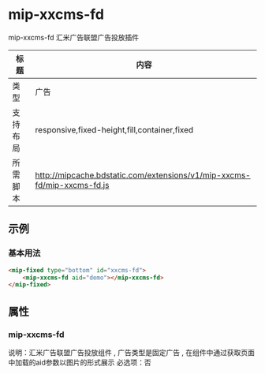 # mip-xxcms-fd

mip-xxcms-fd 汇米广告联盟广告投放插件

标题|内容
----|----
类型|广告
支持布局|responsive,fixed-height,fill,container,fixed
所需脚本|http://mipcache.bdstatic.com/extensions/v1/mip-xxcms-fd/mip-xxcms-fd.js

## 示例

### 基本用法
```html
<mip-fixed type="bottom" id="xxcms-fd">
    <mip-xxcms-fd aid="demo"></mip-xxcms-fd>
</mip-fixed>
```

## 属性

### mip-xxcms-fd

说明：汇米广告联盟广告投放组件 , 广告类型是固定广告 , 在组件中通过获取页面中加载的aid参数以图片的形式展示
必选项：否
